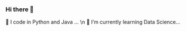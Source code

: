 ### Hi there 👋
🔭 I code in Python and Java ... \n
🌱 I’m currently learning Data Science...

<!--
**sowmyasurampalli/sowmyasurampalli** is a ✨ _special_ ✨ repository because its `README.md` (this file) appears on your GitHub profile.




-->

